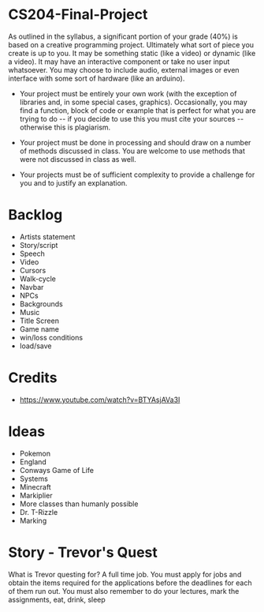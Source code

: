 # CS204-Final-Project

As outlined in the syllabus, a significant portion of your grade (40%) is based on a creative programming project. Ultimately what sort of piece you create is up to
you. It may be something static (like a video) or dynamic (like a video). It may have an interactive component or take no user input whatsoever. You may choose to include audio, external images or even interface with some sort of hardware (like an arduino).

- Your project must be entirely your own work (with the exception of libraries and, in some special cases, graphics). Occasionally, you may find a function, block of code or example that is perfect for what you are trying to do -- if you decide to use this you must cite your sources -- otherwise this is plagiarism.

- Your project must be done in processing and should draw on a number of methods discussed in class. You are welcome to use methods that were not discussed in class as well.

- Your projects must be of sufficient complexity to provide a challenge for you and to justify an explanation.

# Backlog

- Artists statement
- Story/script
- Speech
- Video
- Cursors
- Walk-cycle
- Navbar
- NPCs
- Backgrounds
- Music
- Title Screen
- Game name
- win/loss conditions
- load/save

# Credits

- https://www.youtube.com/watch?v=BTYAsjAVa3I

# Ideas

- Pokemon
- England
- Conways Game of Life
- Systems
- Minecraft
- Markiplier
- More classes than humanly possible
- Dr. T-Rizzle
- Marking

# Story - Trevor's Quest

What is Trevor questing for? A full time job. You must apply for jobs and obtain the items required for the applications before the deadlines for each of them run out. You must also remember to do your lectures, mark the assignments, eat, drink, sleep

